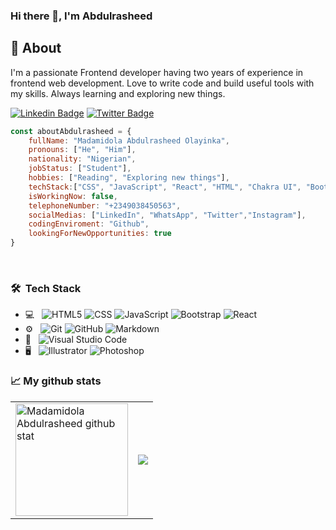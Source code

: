### Hi there 👋, I'm Abdulrasheed

## 🧐 About <a name = "about"></a>
I'm a passionate Frontend developer having two years of experience in frontend web development. Love to write code and build useful tools with my skills. Always learning and exploring new things.

[![Linkedin Badge](https://img.shields.io/badge/-Madamidola%20Abdulrasheed-blue?style=flat-square&logo=Linkedin&logoColor=white&link=https://www.linkedin.com/in/ellievillalejos/)](https://www.linkedin.com/in/abdulrasheed-madamidola-73640a260)
[![Twitter Badge](https://img.shields.io/badge/-@yinkaah_-1ca0f1?style=flat-square&labelColor=1ca0f1&logo=twitter&logoColor=white&link=https://twitter.com/asia_magana)](https://twitter.com/yinkaah_)

```javascript
const aboutAbdulrasheed = {
    fullName: "Madamidola Abdulrasheed Olayinka",
    pronouns: ["He", "Him"],
    nationality: "Nigerian",
    jobStatus: ["Student"],
    hobbies: ["Reading", "Exploring new things"],
    techStack:["CSS", "JavaScript", "React", "HTML", "Chakra UI", "Bootstrap"],
    isWorkingNow: false,
    telephoneNumber: "+2349038450563",
    socialMedias: ["LinkedIn", "WhatsApp", "Twitter","Instagram"],
    codingEnviroment: "Github",
    lookingForNewOpportunities: true    
}
```
<br>

<!-- <img src="https://media.tenor.com/images/df8c44a1d20ab367fdcb21880985fd33/tenor.gif" align="right"  width="30%"/> -->
<h3> 🛠 &nbsp;Tech Stack</h3>

- 💻 &nbsp;
  ![HTML5](https://img.shields.io/badge/-HTML5-333333?style=flat&logo=HTML5)
  ![CSS](https://img.shields.io/badge/-CSS-333333?style=flat&logo=CSS3&logoColor=1572B6)
  ![JavaScript](https://img.shields.io/badge/-JavaScript-333333?style=flat&logo=javascript)
  ![Bootstrap](https://img.shields.io/badge/-Bootstrap-333333?style=flat&logo=bootstrap&logoColor=563D7C)
  ![React](https://img.shields.io/badge/-React-333333?style=flat&logo=react)
- ⚙️ &nbsp;
  ![Git](https://img.shields.io/badge/-Git-333333?style=flat&logo=git)
  ![GitHub](https://img.shields.io/badge/-GitHub-333333?style=flat&logo=github)
  ![Markdown](https://img.shields.io/badge/-Markdown-333333?style=flat&logo=markdown)
- 🔧 &nbsp;
  ![Visual Studio Code](https://img.shields.io/badge/-Visual%20Studio%20Code-333333?style=flat&logo=visual-studio-code&logoColor=007ACC)
- 🖥 &nbsp;
  ![Illustrator](https://img.shields.io/badge/-Illustrator-333333?style=flat&logo=adobe-illustrator)
  ![Photoshop](https://img.shields.io/badge/-Photoshop-333333?style=flat&logo=adobe-photoshop)

<h3>📈 My github stats</h3>
<table>
  <tr>
  <td halign="bottom"> <img height="180em" src="https://github-readme-stats.vercel.app/api/top-langs/?username=brainy-bug&hide=less,scss,hack&show_icons=true&theme=chartreuse-dark&layout=compact&langs_count=8" alt="Madamidola Abdulrasheed github stat" align="center"/>
  </td>

  <td halign="bottom"><img src="https://github-readme-streak-stats.herokuapp.com?user=brainy-bug&theme=chartreuse-dark"></td>
</tr>
</table>



